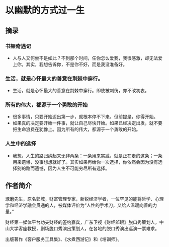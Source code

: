 # 以幽默的方式过一生

## 摘录

### 书架奇遇记

- 人与人又何尝不是如此？不到那个时间，任你怎么爱我，我很感激，却无法爱上你。其实，我想告诉你，不是你不好，而是我没准备好。
  
### 生活，就是心怀最大的善意在荆棘中穿行。

- 生活，就是心怀最大的善意在荆棘中穿行。即使被刺伤，亦不改初衷。

### 所有的伟大，都源于一个勇敢的开始

- 很多事情，只要开始迈出第一步，就根本停不下来。但前提是，你得开始。
- 如果真的决定要开始一件事，就让自己尽快开始。如果已经决定出发，就不要把生命浪费在犹豫上。因为所有的伟大，都源于一个勇敢的开始。

### 人生中的选择

- 我想，人生的路归纳起来无非两条：一条用来实践，就是正在走的这条；一条用来遗憾，没事想想就好了。其实如果再给你一次选择，你依然会因为没有选择别的路而遗憾，因为人生不可能穷尽所有选择。

## 作者简介

琢磨先生，原名郭城，财富管理专家，新锐经济学者，一位罕见的能将哲学、心理学和经济学融会贯通的人，被媒体评价为“人性的手术刀，又给人温暖向善的力量。”

财经第一媒体平台功夫财经的签约嘉宾，广东卫视《财经郎眼》脱口秀策划人，中山大学客座教授，剧场脱口秀演出策划人，在各地的脱口秀演出巡演一票难求。

出版著作《客户服务工具集》、《水煮西游记》和《培训师》。